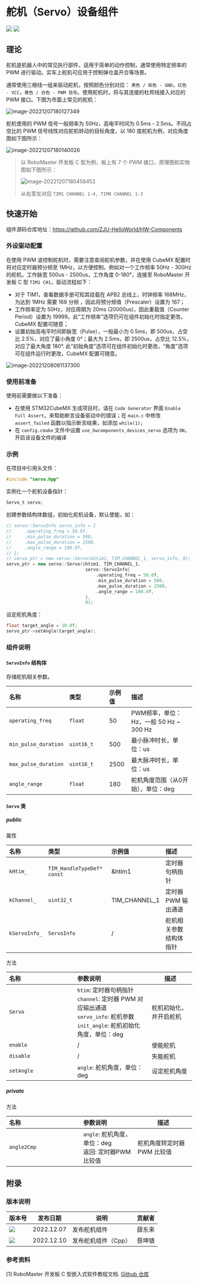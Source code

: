 # 舵机（Servo）设备组件

 <img src = "https://img.shields.io/badge/version-2.0.0-green"> <sp> <img src = "https://img.shields.io/badge/author-dungloi | Caikunzhen-lightgrey">

## 理论

舵机是机器人中的常见执行部件，适用于简单的动作控制，通常使用特定频率的 PWM 进行驱动。实车上舵机可应用于控制弹仓盖开合等场景。

通常使用三根线一组来驱动舵机，按照颜色分别对应： `黑色 / 棕色 - GND`，`红色 - VCC`，`黄色 / 白色 - PWM 信号`。使用舵机时，将与其连接的杜邦线接入对应的 PWM 接口。下图为市面上常见的舵机：

![image-20221207180127349](舵机设备组件.assets/image-20221207180127349.png)

舵机使用的 PWM 信号一般频率为 50Hz，高电平时间为 0.5ms - 2.5ms。不同占空比的 PWM 信号线性对应舵机转动的目标角度，以 180 度舵机为例，对应角度图如下图所示：

![image-20221207180140026](舵机设备组件.assets/image-20221207180140026.png)

> 以 RoboMaster 开发板 C 型为例，板上有 7 个 PWM 接口，原理图和实物图如下图所示：
>
> ![image-20221207180458452](舵机设备组件.assets/image-20221207180458452.png)
>
> 从右至左对应 `TIM1 CHANNEL 1-4, TIM8 CHANNEL 1-3`

## 快速开始

组件源码仓库地址：<https://github.com/ZJU-HelloWorld/HW-Components>

### 外设驱动配置

在使用 PWM 波控制舵机时，需要注意查阅舵机参数，并在使用 CubeMX 配置时将对应定时器预分频至 1MHz，以方便控制。例如对一个工作频率 50Hz - 300Hz 的舵机，工作脉宽 500us - 2500us，工作角度 0-180°，连接至 RoboMaster 开发板 C 型 `TIM1 CH1`，驱动流程如下：

* 对于 TIM1，查看数据手册可知其挂载在 APB2 总线上，时钟频率 168MHz，为达到 1MHz 需要 168 分频 ，因此将预分频值（Prescaler）设置为 167；
* 工作频率定为 50Hz，对应周期为 20ms (20000us)，因此重载值（Counter Period）设置为 19999。此“工作频率”选项仍可在组件初始化时指定更改，CubeMX 配置可随意；
* 设置初始高电平时间即脉宽（Pulse），一般最小为 0.5ms，即 500us，占空比 2.5%，对应了最小角度 0°；最大为 2.5ms，即 2500us，占空比 12.5%，对应了最大角度 180°. 此“初始角度”选项可在组件初始化时更改，“角度”选项可在组件运行时更改，CubeMX 配置可随意。

![image-20221208081137300](舵机设备组件.assets/image-20221208081137300.png)

### 使用前准备

使用前需要做以下准备：

* 在使用 STM32CubeMX 生成项目时，请在 `Code Generator` 界面 `Enable Full Assert`，来帮助断言设备驱动中的错误；在 `main.c` 中修改 `assert_failed` 函数以指示断言结果，如添加 `while(1);`
* 在 `config.cmake` 文件中设置 `use_hwcomponents_devices_servo` 选项为 `ON`，开启该设备文件的编译

### 示例

在项目中引用头文件：

```cpp
#include "servo.hpp"
```

实例化一个舵机设备指针：

```c
Servo_t servo;
```

创建参数结构体数组，初始化舵机设备，默认使能，如：

```cpp
// servo::ServoInfo servo_info = {
//     .operating_freq = 50.0f,
//     .min_pulse_duration = 500,
//     .max_pulse_duration = 2500,
//     .angle_range = 180.0f,
// };
// servo_ptr = new servo::Servo(&htim1, TIM_CHANNEL_1, servo_info, 0);
servo_ptr = new servo::Servo(&htim1, TIM_CHANNEL_1,
                              servo::ServoInfo{
                                  .operating_freq = 50.0f,
                                  .min_pulse_duration = 500,
                                  .max_pulse_duration = 2500,
                                  .angle_range = 180.0f,
                              },
                              0);
```

设定舵机角度：

```cpp
float target_angle = 10.0f;
servo_ptr->setAngle(target_angle);
```


### 组件说明

#### `ServoInfo` 结构体

存储舵机相关参数。

| 名称<img width=100/> | 类型<img width=100/> | 示例值 | 描述                        |
| :------------------- | :------------------- | :----- | :-------------------------- |
| `operating_freq`  | `float`              | 50     | PWM频率，单位：Hz，一般 50 Hz ~ 300 Hz |
| `min_pulse_duration` | `uint16_t`           | 500    | 最小脉冲时长，单位：us |
| `max_pulse_duration` | `uint16_t`           | 2500   | 最大脉冲时长，单位：us |
| `angle_range`    | `float`           | 180    | 舵机角度范围（从0开始），单位：deg |

#### `Servo` 类

##### public

属性

| 名称     | 类型                 | 示例值        | 描述     |
| :------- | :------------------- | :------------ | :------- |
| `kHtim_`   | `TIM_HandleTypeDef* const` | &htim1        | 定时器句柄指针     |
| `kChannel_` | `uint32_t`           | TIM_CHANNEL_1 | 定时器 PWM 输出通道     |
| `kServoInfo_`   | `ServoInfo`       | /             | 舵机相关参数结构体指针 |

方法

| 名称<img width=250/> | 参数说明                                                     | 描述                                  |
| :------------------  | :-----------------------------------------------------------| ------------------------------------- |
| `Servo`          | `htim`: 定时器句柄指针</br>`channel`: 定时器 PWM 对应输出通道</br>`servo_info`: 舵机参数</br>`init_angle`: 舵机初始化角度，单位：deg | 舵机初始化，并开启舵机 |
| `enable`             | /                                                           | 使能舵机 |
| `disable`            | /                                                           | 失能舵机 |
| `setAngle`           | `angle`: 舵机角度，单位：deg                                 | 设定舵机角度 |

##### private

方法

| 名称<img width=250/> | 参数说明                                                     | 描述                                  |
| :------------------  | :-----------------------------------------------------------| ------------------------------------- |
| `angle2Cmp`          | `angle`: 舵机角度，单位：deg</br>返回: 定时器PWM比较值 | 舵机角度转定时器 PWM 比较值 |

## 附录

### 版本说明

| 版本号                                                       | 发布日期   | 说明         | 贡献者 |
| ------------------------------------------------------------ | ---------- | ------------ | ------ |
| <img src = "https://img.shields.io/badge/version-1.0.0-green" > | 2022.12.07 | 发布舵机组件 | 薛东来 |
| <img src = "https://img.shields.io/badge/version-2.0.0-green" > | 2022.12.10 | 发布舵机组件（Cpp） | 蔡坤镇 |

### 参考资料

[1] RoboMaster 开发板 C 型嵌入式软件教程文档. [Github 仓库](https://github.com/RoboMaster/Development-Board-C-Examples)
